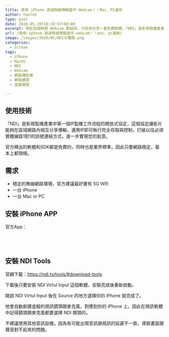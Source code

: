 ```yaml
---
title: 使用 iPhone 透過無線傳輸當作 Webcam！！Mac、PC通用
author: hanlee
type: post
date: 2020-05-10T18:10:57+00:00
excerpt: 現在這個時期 Webcam 都缺貨，只好來分享一套免費軟體，「NDI」是影視製播產業中第一個IP製播工作流程的開放式協定，這個協定讓影片能夠在區域網路內相互分享傳輸，運用IP即可執行完全存取與控制，讓你可以使用 iPhone 透過無線傳輸當作 Webcam！！
url: /使用-iphone-透過無線傳輸當作-webcam！！mac、pc通用/
image: /images/2020/05/NDIの種類.png
categories:
  - Stream
tags:
  - iPhone
  - MacOS
  - NDI
  - Webcam
  - 網路攝影機
  - 網路鏡頭
  - 虛擬鏡頭

---
```

## 使用技術

「NDI」是影視製播產業中第一個IP製播工作流程的開放式協定，這個協定讓影片能夠在區域網路內相互分享傳輸，運用IP即可執行完全存取與控制，打破以往必須實體線路1對1的訊號連結方式，進一步實現您的創意。

官方釋出的軟體和SDK都是免費的，同時也是業界標準，因此只要網路穩定，基本上都很穩。

## 需求

* 穩定的無線網路環境，官方建議最好要有 5G Wifi
* 一台 iPhone
* 一台 Mac or PC

## 安裝 iPhone APP

官方App：

<a href="https://apps.apple.com/tw/app/ndi-hx-camera/id1477266080?mt=8" style="display:inline-block;overflow:hidden;background:url(https://linkmaker.itunes.apple.com/zh-tw/badge-lrg.svg?releaseDate=2019-09-14&kind=iossoftware&bubble=ios_apps) no-repeat;width:135px;height:40px;"></a>

## 安裝 NDI Tools

官網下載：<https://ndi.tv/tools/#download-tools>

下載後只要安裝 NDI Virtul Input 這個軟體，安裝完成後重新啟動。

開啟 NDI Virtul Input 後在 Source 的地方選擇你的 iPhone 就完成了。

他會自動創建虛擬的視訊鏡頭跟麥克風，對應到你的 iPhone 上。因此在視訊軟體中記得鏡頭跟麥克風都要選擇 NDI 開頭的。

不建議使用其他音訊設備，因為有可能出現音訊跟視訊的延遲不一致，導致畫面跟聲音對不起來的問題。
